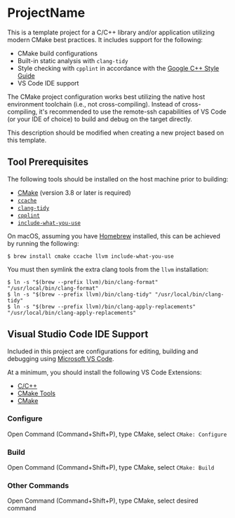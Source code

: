 # ProjectName

This is a template project for a C/C++ library and/or application utilizing
modern CMake best practices. It includes support for the following:

- CMake build configurations
- Built-in static analysis with `clang-tidy`
- Style checking with `cpplint` in accordance with the [Google C++ Style
  Guide](https://google.github.io/styleguide/cppguide.html)
- VS Code IDE support

The CMake project configuration works best utilizing the native host environment
toolchain (i.e., not cross-compiling). Instead of cross-compiling, it's
recommended to use the remote-ssh capabilities of VS Code (or your IDE of
choice) to build and debug on the target directly.

This description should be modified when creating a new project based on this
template.

## Tool Prerequisites

The following tools should be installed on the host machine prior to building:

- [CMake](https://cmake.org/) (version 3.8 or later is required)
- [`ccache`](https://ccache.dev/)
- [`clang-tidy`](https://clang.llvm.org/extra/clang-tidy/)
- [`cpplint`](https://github.com/cpplint/cpplint)
- [`include-what-you-use`](https://include-what-you-use.org/)

On macOS, assuming you have [Homebrew](https://brew.sh) installed, this can be
achieved by running the following:

```
$ brew install cmake ccache llvm include-what-you-use
```

You must then symlink the extra clang tools from the `llvm` installation:

```
$ ln -s "$(brew --prefix llvm)/bin/clang-format" "/usr/local/bin/clang-format"
$ ln -s "$(brew --prefix llvm)/bin/clang-tidy" "/usr/local/bin/clang-tidy"
$ ln -s "$(brew --prefix llvm)/bin/clang-apply-replacements" "/usr/local/bin/clang-apply-replacements"
```


## Visual Studio Code IDE Support

Included in this project are configurations for editing, building and debugging
using [Microsoft VS Code](https://code.visualstudio.com/).

At a minimum, you should install the following VS Code Extensions:

- [C/C++](https://marketplace.visualstudio.com/items?itemName=ms-vscode.cpptools)
- [CMake
  Tools](https://marketplace.visualstudio.com/items?itemName=ms-vscode.cmake-tools)
- [CMake](https://marketplace.visualstudio.com/items?itemName=twxs.cmake)

### Configure

Open Command (Command+Shift+P), type CMake, select `CMake: Configure`

### Build

Open Command (Command+Shift+P), type CMake, select `CMake: Build`

### Other Commands

Open Command (Command+Shift+P), type CMake, select desired command

